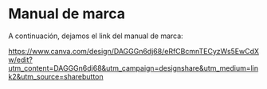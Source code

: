 # Manual de marca 

A continuación, dejamos el link del manual de marca: 

https://www.canva.com/design/DAGGGn6dj68/eRfCBcmnTECyzWs5EwCdXw/edit?utm_content=DAGGGn6dj68&utm_campaign=designshare&utm_medium=link2&utm_source=sharebutton
